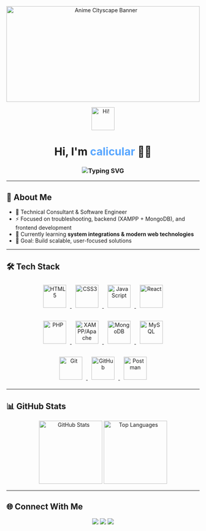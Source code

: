 <p align="center">
  <img src="https://github.com/calicular/calicular/blob/main/anime-cityscape-sunset.jpg?raw=true" alt="Anime Cityscape Banner" width="100%" height="250" />
</p>

<p align="center">
  <img src="https://media.giphy.com/media/hvRJCLFzcasrR4ia7z/giphy.gif" width="60px" alt="Hi!" />
</p>

<h1 align="center">Hi, I'm <span style="color:#58a6ff;">calicular</span> 👨‍💻</h1>

<h3 align="center">
  <img src="https://readme-typing-svg.demolab.com?font=Fira+Code&size=28&pause=1000&center=true&vCenter=true&width=700&lines=Technical+Consultant;Software+Engineer;Problem+Solver;Lifelong+Learner" alt="Typing SVG" />
</h3>

---

## 🚀 About Me  
- 💼 Technical Consultant & Software Engineer  
- ⚡ Focused on troubleshooting, backend (XAMPP + MongoDB), and frontend development  
- 🌱 Currently learning **system integrations & modern web technologies**  
- 🎯 Goal: Build scalable, user-focused solutions  

---
## 🛠️ Tech Stack  

<p align="center">
  <!-- Frontend -->
  <a href="https://developer.mozilla.org/en-US/docs/Web/HTML" target="_blank">
    <img src="https://cdn.jsdelivr.net/gh/devicons/devicon/icons/html5/html5-original.svg" 
         alt="HTML5" width="60" height="60" style="margin:10px; transition: transform 0.3s;" 
         onmouseover="this.style.transform='scale(1.2)';" 
         onmouseout="this.style.transform='scale(1)';"/>
  </a>
  <a href="https://developer.mozilla.org/en-US/docs/Web/CSS" target="_blank">
    <img src="https://cdn.jsdelivr.net/gh/devicons/devicon/icons/css3/css3-original.svg" 
         alt="CSS3" width="60" height="60" style="margin:10px; transition: transform 0.3s;" 
         onmouseover="this.style.transform='scale(1.2)';" 
         onmouseout="this.style.transform='scale(1)';"/>
  </a>
  <a href="https://developer.mozilla.org/en-US/docs/Web/JavaScript" target="_blank">
    <img src="https://cdn.jsdelivr.net/gh/devicons/devicon/icons/javascript/javascript-original.svg" 
         alt="JavaScript" width="60" height="60" style="margin:10px; transition: transform 0.3s;" 
         onmouseover="this.style.transform='rotate(10deg) scale(1.2)';" 
         onmouseout="this.style.transform='rotate(0) scale(1)';"/>
  </a>
  <a href="https://react.dev/" target="_blank">
    <img src="https://cdn.jsdelivr.net/gh/devicons/devicon/icons/react/react-original.svg" 
         alt="React" width="60" height="60" style="margin:10px; transition: transform 0.3s;" 
         onmouseover="this.style.transform='rotate(15deg) scale(1.2)';" 
         onmouseout="this.style.transform='rotate(0) scale(1)';"/>
  </a>
</p>

<p align="center">
  <!-- Backend -->
  <a href="https://www.php.net/" target="_blank">
    <img src="https://cdn.jsdelivr.net/gh/devicons/devicon/icons/php/php-original.svg" 
         alt="PHP" width="60" height="60" style="margin:10px; transition: transform 0.3s;" 
         onmouseover="this.style.transform='scale(1.2)';" 
         onmouseout="this.style.transform='scale(1)';"/>
  </a>
  <a href="https://www.apachefriends.org/" target="_blank">
    <img src="https://cdn.jsdelivr.net/gh/devicons/devicon/icons/apache/apache-original.svg" 
         alt="XAMPP/Apache" width="60" height="60" style="margin:10px; transition: transform 0.3s;" 
         onmouseover="this.style.transform='rotate(-10deg) scale(1.2)';" 
         onmouseout="this.style.transform='rotate(0) scale(1)';"/>
  </a>
  <a href="https://www.mongodb.com/" target="_blank">
    <img src="https://cdn.jsdelivr.net/gh/devicons/devicon/icons/mongodb/mongodb-original.svg" 
         alt="MongoDB" width="60" height="60" style="margin:10px; transition: transform 0.3s;" 
         onmouseover="this.style.transform='scale(1.2)';" 
         onmouseout="this.style.transform='scale(1)';"/>
  </a>
  <a href="https://www.mysql.com/" target="_blank">
    <img src="https://cdn.jsdelivr.net/gh/devicons/devicon/icons/mysql/mysql-original.svg" 
         alt="MySQL" width="60" height="60" style="margin:10px; transition: transform 0.3s;" 
         onmouseover="this.style.transform='rotate(15deg) scale(1.2)';" 
         onmouseout="this.style.transform='rotate(0) scale(1)';"/>
  </a>
</p>

<p align="center">
  <!-- Tools -->
  <a href="https://git-scm.com/" target="_blank">
    <img src="https://cdn.jsdelivr.net/gh/devicons/devicon/icons/git/git-original.svg" 
         alt="Git" width="60" height="60" style="margin:10px; transition: transform 0.3s;" 
         onmouseover="this.style.transform='scale(1.2)';" 
         onmouseout="this.style.transform='scale(1)';"/>
  </a>
  <a href="https://github.com/" target="_blank">
    <img src="https://cdn.jsdelivr.net/gh/devicons/devicon/icons/github/github-original.svg" 
         alt="GitHub" width="60" height="60" style="margin:10px; transition: transform 0.3s;" 
         onmouseover="this.style.transform='rotate(-15deg) scale(1.2)';" 
         onmouseout="this.style.transform='rotate(0) scale(1)';"/>
  </a>
  <a href="https://www.postman.com/" target="_blank">
    <img src="https://www.vectorlogo.zone/logos/getpostman/getpostman-icon.svg" 
         alt="Postman" width="60" height="60" style="margin:10px; transition: transform 0.3s;" 
         onmouseover="this.style.transform='scale(1.2)';" 
         onmouseout="this.style.transform='scale(1)';"/>
  </a>
</p>

---

## 📊 GitHub Stats  
<p align="center">
  <img src="https://github-readme-stats.vercel.app/api?username=calicular&show_icons=true&theme=tokyonight" alt="GitHub Stats" height="165"/>
  <img src="https://github-readme-stats.vercel.app/api/top-langs/?username=calicular&layout=compact&theme=tokyonight" alt="Top Languages" height="165"/>
</p>

---

## 🌐 Connect With Me  
<p align="center">
  <a href="https://github.com/calicular"><img src="https://img.shields.io/badge/GitHub-100000?logo=github&logoColor=fff" /></a>
  <a href="https://www.linkedin.com/in/yourlinkedin" target="_blank"><img src="https://img.shields.io/badge/LinkedIn-0077B5?logo=linkedin&logoColor=fff" /></a>
  <a href="mailto:youremail@example.com"><img src="https://img.shields.io/badge/Email-D14836?logo=gmail&logoColor=fff" /></a>
</p>
